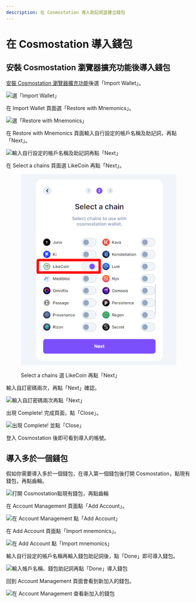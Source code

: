 ```yaml
---
description: 在 Cosmostation 導入助記詞並建立錢包
---
```


# 在 Cosmostation 導入錢包

## 安裝 Cosmostation 瀏覽器擴充功能後導入錢包

[安裝 Cosmostation 瀏覽器擴充功能](how-to-install-cosmostation-extension.md)後選「Import Wallet」。

![選「Import Wallet」](<../../../.gitbook/assets/Import Comostation 1.png>)

在 Import Wallet 頁面選「Restore with Mnemonics」。

![選「Restore with Mnemonics」](<../../../.gitbook/assets/Import Comostation 2.png>)

在 Restore with Mnemonics 頁面輸入自行設定的帳戶名稱及助記詞，再點「Next」。

![輸入自行設定的帳戶名稱及助記詞再點「Next」](<../../../.gitbook/assets/Import Comostation 3.png>)

在 Select a chains 頁面選 LikeCoin 再點「Next」。

<figure><img src="../../../.gitbook/assets/Import Comostation 4.png" alt=""><figcaption><p>Select a chains 選 LikeCoin 再點「Next」</p></figcaption></figure>

輸入自訂密碼兩次，再點「Next」確認。

![輸入自訂密碼兩次再點「Next」](<../../../.gitbook/assets/Import Comostation 5.png>)

出現 Complete! 完成頁面，點「Close」。

![出現 Complete! 並點「Close」](<../../../.gitbook/assets/Comostation 11.png>)

登入 Cosmostation 後即可看到導入的帳號。

## 導入多於一個錢包

假如你需要導入多於一個錢包，在導入第一個錢包後打開 Cosmostation，點現有錢包，再點齒輪。

![打開 Cosmostation點現有錢包，再點齒輪](<../../../.gitbook/assets/Import Comostation 6.png>)

在 Account Management 頁面點「Add Account」。

![在 Account Management 點「Add Account」](<../../../.gitbook/assets/Import Comostation 7.png>)

在 Add Account 頁面點「Import mnemonics」。

![在 Add Account 點「Import mnemonics」](<../../../.gitbook/assets/Import Comostation 8.png>)

輸入自行設定的帳戶名稱再輸入錢包助記詞後，點「Done」即可導入錢包。

![輸入帳戶名稱、錢包助記詞再點「Done」導入錢包](<../../../.gitbook/assets/Import Comostation 9.png>)

回到 Account Management 頁面會看到新加入的錢包。

![在 Account Management 查看新加入的錢包](<../../../.gitbook/assets/Import Comostation 10.png>)
